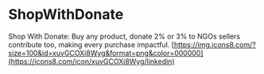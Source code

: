 # ShopWithDonate
Shop With Donate: Buy any product, donate 2% or 3% to NGOs sellers contribute too, making every purchase impactful.
[https://img.icons8.com/?size=100&id=xuvGCOXi8Wyg&format=png&color=000000](https://icons8.com/icon/xuvGCOXi8Wyg/linkedin)
